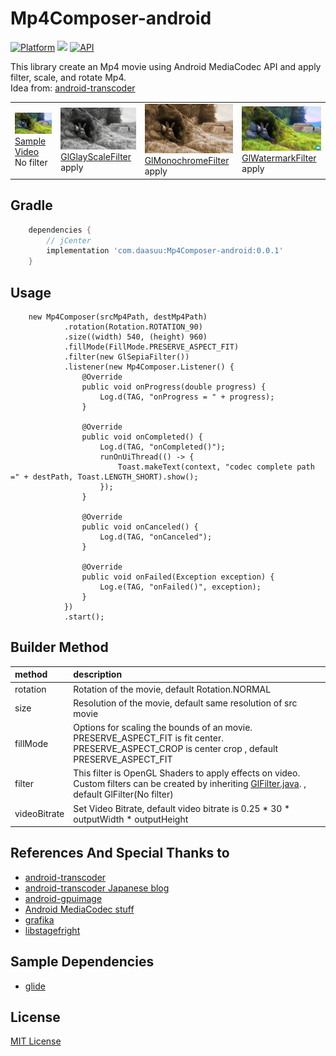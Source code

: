 # Mp4Composer-android
[![Platform](https://img.shields.io/badge/platform-android-green.svg)](http://developer.android.com/index.html)
<img src="https://img.shields.io/badge/license-MIT-green.svg?style=flat">
[![API](https://img.shields.io/badge/API-19%2B-blue.svg?style=flat)](https://android-arsenal.com/api?level=19)

This library create an Mp4 movie using Android MediaCodec API and apply filter, scale, and rotate Mp4.<br>
Idea from: [android-transcoder](https://github.com/ypresto/android-transcoder)

<table>
    <td><img src="art/sample.gif"><br><a href="art/samplevideo.mp4">Sample Video</a><br>No filter</td>
    <td><img src="art/grayscale.gif" ><br><a href="mp4compose/src/main/java/com/daasuu/mp4compose/filter/GlGrayScaleFilter.java">GlGlayScaleFilter</a><br> apply</td>
    <td><img src="art/monochrome.gif" ><br><a href="mp4compose/src/main/java/com/daasuu/mp4compose/filter/GlMonochromeFilter.java">GlMonochromeFilter</a><br> apply</td>
    <td><img src="art/watermark.gif" ><br><a href="mp4compose/src/main/java/com/daasuu/mp4compose/filter/GlWatermarkFilter.java">GlWatermarkFilter</a><br> apply</td>
</table>






## Gradle
```groovy
    dependencies {
        // jCenter
        implementation 'com.daasuu:Mp4Composer-android:0.0.1'
    }
```

## Usage
```
    new Mp4Composer(srcMp4Path, destMp4Path)
            .rotation(Rotation.ROTATION_90)
            .size((width) 540, (height) 960)
            .fillMode(FillMode.PRESERVE_ASPECT_FIT)
            .filter(new GlSepiaFilter())
            .listener(new Mp4Composer.Listener() {
                @Override
                public void onProgress(double progress) {
                    Log.d(TAG, "onProgress = " + progress);
                }

                @Override
                public void onCompleted() {
                    Log.d(TAG, "onCompleted()");
                    runOnUiThread(() -> {
                        Toast.makeText(context, "codec complete path =" + destPath, Toast.LENGTH_SHORT).show();
                    });
                }

                @Override
                public void onCanceled() {
                    Log.d(TAG, "onCanceled");
                }

                @Override
                public void onFailed(Exception exception) {
                    Log.e(TAG, "onFailed()", exception);
                }
            })
            .start();
```
## Builder Method
| method | description |
|:---|:---|
| rotation | Rotation of the movie, default Rotation.NORMAL |
| size | Resolution of the movie, default same resolution of src movie |
| fillMode | Options for scaling the bounds of an movie. PRESERVE_ASPECT_FIT is fit center. PRESERVE_ASPECT_CROP is center crop , default PRESERVE_ASPECT_FIT |
| filter | This filter is OpenGL Shaders to apply effects on video. Custom filters can be created by inheriting <a href="https://github.com/MasayukiSuda/Mp4Composer-android/blob/master/mp4compose/src/main/java/com/daasuu/mp4compose/filter/GlFilter.java">GlFilter.java</a>. , default GlFilter(No filter) |
| videoBitrate | Set Video Bitrate, default video bitrate is 0.25 * 30 * outputWidth * outputHeight |


## References And Special Thanks to
* [android-transcoder](https://github.com/ypresto/android-transcoder)
* [android-transcoder Japanese blog](http://qiita.com/yuya_presto/items/d48e29c89109b746d000)
* [android-gpuimage](https://github.com/CyberAgent/android-gpuimage)
* [Android MediaCodec stuff](http://bigflake.com/mediacodec/)
* [grafika](https://github.com/google/grafika)
* [libstagefright](https://android.googlesource.com/platform/frameworks/av/+/lollipop-release/media/libstagefright)


## Sample Dependencies
* [glide](https://github.com/bumptech/glide)


## License

[MIT License](https://github.com/MasayukiSuda/Mp4Composer-android/blob/master/LICENSE)
